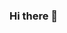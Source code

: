 ### Hi there 👋

<!--
**rushilp2311/rushilp2311** is a ✨ _special_ ✨ repository because its `README.md` (this file) appears on your GitHub profile.

<p align="center">
<img alig src="https://github-profile-trophy.vercel.app/?username=ruship2311&margin-w=8&column=6&rank=SECRET,SSS,SS,S,A,AAA,AA,B,C" alt="github trophies" />
</p>

<p align="center">
<img src="https://github-readme-stats.vercel.app/api/top-langs/?username=rushilp2311&layout=compact&hide=makefile&theme=nord" alt="Most used languages" />

<img src="https://github-readme-stats.vercel.app/api?username=rushilp2311&show_icons=true&count_private=true&hide=contribs,issues&theme=nord" alt="GitHub stats" />
